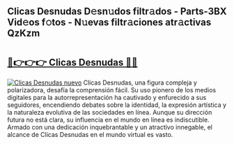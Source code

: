 ## Clicas Desnudas D𝚎sn𝚞dos filtr𝚊dos - Parts-3BX Vid𝚎os f𝚘tos - N𝚞evas filtr𝚊ciones atr𝚊ctivas QzKzm

# <h2><a href="http://mb53yp.tromn.icu/?c=Clicas+Desnudas">🔗👉👉👉 Clicas Desnudas 🔗🔗</a></h2>

[![Clicas Desnudas nuevo](https://i.imgur.com/pEAQMta.gif)](http://mb53yp.tromn.icu/?c=Clicas+Desnudas)
Clicas Desnudas, una figura compleja y polarizadora, desafía la comprensión fácil. Su uso pionero de los medios digitales para la autorrepresentación ha cautivado y enfurecido a sus seguidores, encendiendo debates sobre la identidad, la expresión artística y la naturaleza evolutiva de las sociedades en línea. Aunque su dirección futura no está clara, su influencia en el mundo en línea es indiscutible. Armado con una dedicación inquebrantable y un atractivo innegable, el alcance de Clicas Desnudas en el mundo virtual es vasto.
